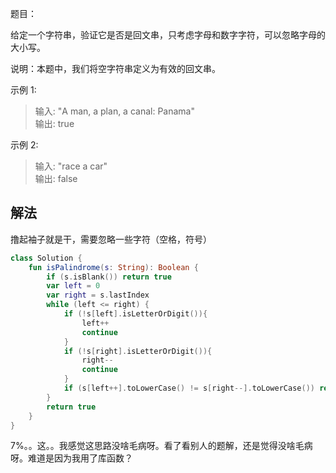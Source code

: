 题目：

给定一个字符串，验证它是否是回文串，只考虑字母和数字字符，可以忽略字母的大小写。

说明：本题中，我们将空字符串定义为有效的回文串。

示例 1:

>输入: "A man, a plan, a canal: Panama"  
输出: true

示例 2:

>输入: "race a car"  
输出: false

## 解法
撸起袖子就是干，需要忽略一些字符（空格，符号）
```kotlin
class Solution {
    fun isPalindrome(s: String): Boolean {
        if (s.isBlank()) return true
        var left = 0
        var right = s.lastIndex
        while (left <= right) {
            if (!s[left].isLetterOrDigit()){
                left++
                continue
            }
            if (!s[right].isLetterOrDigit()){
                right--
                continue
            }
            if (s[left++].toLowerCase() != s[right--].toLowerCase()) return false
        }
        return true
    }
}
```
7%。。这。。我感觉这思路没啥毛病呀。看了看别人的题解，还是觉得没啥毛病呀。难道是因为我用了库函数？
